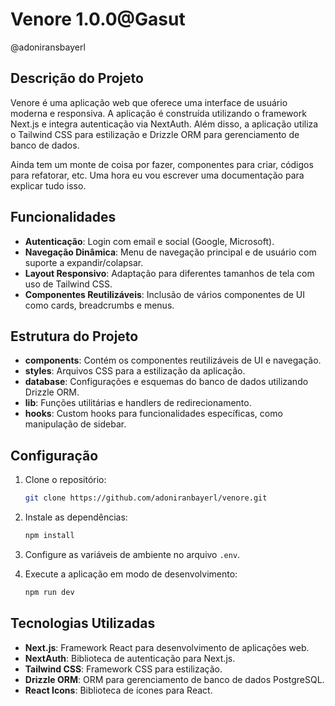 # Venore 1.0.0@Gasut

@adoniransbayerl

## Descrição do Projeto

Venore é uma aplicação web que oferece uma interface de usuário moderna e responsiva. A aplicação é construída utilizando o framework Next.js e integra autenticação via NextAuth. Além disso, a aplicação utiliza o Tailwind CSS para estilização e Drizzle ORM para gerenciamento de banco de dados.

Ainda tem um monte de coisa por fazer, componentes para criar, códigos para refatorar, etc.
Uma hora eu vou escrever uma documentação para explicar tudo isso.

## Funcionalidades

- **Autenticação**: Login com email e social (Google, Microsoft).
- **Navegação Dinâmica**: Menu de navegação principal e de usuário com suporte a expandir/colapsar.
- **Layout Responsivo**: Adaptação para diferentes tamanhos de tela com uso de Tailwind CSS.
- **Componentes Reutilizáveis**: Inclusão de vários componentes de UI como cards, breadcrumbs e menus.

## Estrutura do Projeto

- **components**: Contém os componentes reutilizáveis de UI e navegação.
- **styles**: Arquivos CSS para a estilização da aplicação.
- **database**: Configurações e esquemas do banco de dados utilizando Drizzle ORM.
- **lib**: Funções utilitárias e handlers de redirecionamento.
- **hooks**: Custom hooks para funcionalidades específicas, como manipulação de sidebar.

## Configuração

1. Clone o repositório:

   ```bash
   git clone https://github.com/adoniranbayerl/venore.git
   ```

2. Instale as dependências:

   ```bash
   npm install
   ```

3. Configure as variáveis de ambiente no arquivo `.env`.

4. Execute a aplicação em modo de desenvolvimento:
   ```bash
   npm run dev
   ```

## Tecnologias Utilizadas

- **Next.js**: Framework React para desenvolvimento de aplicações web.
- **NextAuth**: Biblioteca de autenticação para Next.js.
- **Tailwind CSS**: Framework CSS para estilização.
- **Drizzle ORM**: ORM para gerenciamento de banco de dados PostgreSQL.
- **React Icons**: Biblioteca de ícones para React.
